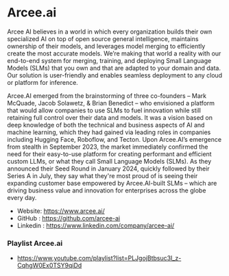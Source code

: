 # Arcee.ai
Arcee AI believes in a world in which every organization builds their own specialized AI on top of open source general intelligence, maintains ownership of their models, and leverages model merging to efficiently create the most accurate models. 
We’re making that world a reality with our end-to-end system for merging, training, and deploying Small Language Models (SLMs) that you own and that are adapted to your domain and data. Our solution is user-friendly and enables seamless deployment to any cloud or platform for inference.

Arcee.AI emerged from the brainstorming of three co-founders – Mark McQuade, Jacob Solawetz, & Brian Benedict – who envisioned a platform that would allow companies to use SLMs to fuel innovation while still retaining full control over their data and models. It was a vision based on deep knowledge of both the technical and business aspects of AI and machine learning, which they had gained via leading roles in companies including Hugging Face, Roboflow, and Tecton.
Upon Arcee.AI’s emergence from stealth in September 2023, the market immediately confirmed the need for their easy-to-use platform for creating performant and efficient custom LLMs, or what they call Small Language Models (SLMs). As they announced their Seed Round in January 2024, quickly followed by their Series A in July, they say what they're most proud of is seeing their expanding customer base empowered by Arcee.AI-built SLMs – which are driving business value and innovation for enterprises across the globe every day.

- Website: https://www.arcee.ai/
- GitHub : https://github.com/arcee-ai
- Linkedin : https://www.linkedin.com/company/arcee-ai/

### Playlist Arcee.ai 
- https://www.youtube.com/playlist?list=PLJgojBtbsuc3I_z-CqhgW0Ex0TSY9qiDd

